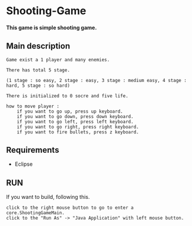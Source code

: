 # Shooting-Game
#### This game is simple shooting game.

## Main description
    
    Game exist a 1 player and many enemies.

    There has total 5 stage. 

    (1 stage : so easy, 2 stage : easy, 3 stage : medium easy, 4 stage : hard, 5 stage : so hard) 

    There is initialized to 0 socre and five life.
    
    how to move player : 
        if you want to go up, press up keyboard.
        if you want to go down, press down keyboard.
        if you want to go left, press left keyboard.
        if you want to go right, press right keyboard.
        if you want to fire bullets, press z keyboard.
               
## Requirements

- Eclipse

## RUN

If you want to build, following this.

    click to the right mouse button to go to enter a core.ShootingGameMain.
    click to the "Run As" -> "Java Application" with left mouse button.
